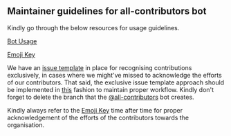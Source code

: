 ## Maintainer guidelines for all-contributors bot



Kindly go through the below resources for usage guidelines.

[Bot Usage](https://allcontributors.org/docs/en/bot/usage)

[Emoji Key](https://allcontributors.org/docs/en/emoji-key)



We have an [issue template](https://github.com/Crio-Bytes/Demo-Repo/blob/master/.github/ISSUE_TEMPLATE/acknowledge-contributions.md) in place for recognising contributions exclusively, in cases where we might've missed to acknowledge the efforts of our contributors. That said, the exclusive issue template approach should be implemented in [this](https://github.com/Crio-Bytes/OS/issues/9) fashion to maintain proper workflow. Kindly don't forget to delete the branch that the [@all-contributors](https://github.com/all-contributors/) bot creates.

Kindly always refer to the [Emoji Key](https://allcontributors.org/docs/en/emoji-key) time after time for proper acknowledgement of the efforts of the contributors towards the organisation.
